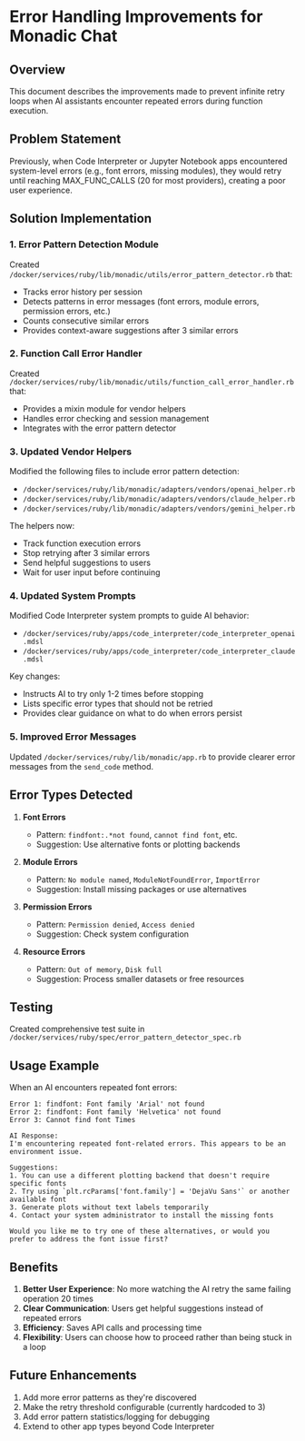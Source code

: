 # Error Handling Improvements for Monadic Chat

## Overview
This document describes the improvements made to prevent infinite retry loops when AI assistants encounter repeated errors during function execution.

## Problem Statement
Previously, when Code Interpreter or Jupyter Notebook apps encountered system-level errors (e.g., font errors, missing modules), they would retry until reaching MAX_FUNC_CALLS (20 for most providers), creating a poor user experience.

## Solution Implementation

### 1. Error Pattern Detection Module
Created `/docker/services/ruby/lib/monadic/utils/error_pattern_detector.rb` that:
- Tracks error history per session
- Detects patterns in error messages (font errors, module errors, permission errors, etc.)
- Counts consecutive similar errors
- Provides context-aware suggestions after 3 similar errors

### 2. Function Call Error Handler
Created `/docker/services/ruby/lib/monadic/utils/function_call_error_handler.rb` that:
- Provides a mixin module for vendor helpers
- Handles error checking and session management
- Integrates with the error pattern detector

### 3. Updated Vendor Helpers
Modified the following files to include error pattern detection:
- `/docker/services/ruby/lib/monadic/adapters/vendors/openai_helper.rb`
- `/docker/services/ruby/lib/monadic/adapters/vendors/claude_helper.rb`
- `/docker/services/ruby/lib/monadic/adapters/vendors/gemini_helper.rb`

The helpers now:
- Track function execution errors
- Stop retrying after 3 similar errors
- Send helpful suggestions to users
- Wait for user input before continuing

### 4. Updated System Prompts
Modified Code Interpreter system prompts to guide AI behavior:
- `/docker/services/ruby/apps/code_interpreter/code_interpreter_openai.mdsl`
- `/docker/services/ruby/apps/code_interpreter/code_interpreter_claude.mdsl`

Key changes:
- Instructs AI to try only 1-2 times before stopping
- Lists specific error types that should not be retried
- Provides clear guidance on what to do when errors persist

### 5. Improved Error Messages
Updated `/docker/services/ruby/lib/monadic/app.rb` to provide clearer error messages from the `send_code` method.

## Error Types Detected

1. **Font Errors**
   - Pattern: `findfont:.*not found`, `cannot find font`, etc.
   - Suggestion: Use alternative fonts or plotting backends

2. **Module Errors**
   - Pattern: `No module named`, `ModuleNotFoundError`, `ImportError`
   - Suggestion: Install missing packages or use alternatives

3. **Permission Errors**
   - Pattern: `Permission denied`, `Access denied`
   - Suggestion: Check system configuration

4. **Resource Errors**
   - Pattern: `Out of memory`, `Disk full`
   - Suggestion: Process smaller datasets or free resources

## Testing
Created comprehensive test suite in `/docker/services/ruby/spec/error_pattern_detector_spec.rb`

## Usage Example

When an AI encounters repeated font errors:

```
Error 1: findfont: Font family 'Arial' not found
Error 2: findfont: Font family 'Helvetica' not found  
Error 3: Cannot find font Times

AI Response:
I'm encountering repeated font-related errors. This appears to be an environment issue.

Suggestions:
1. You can use a different plotting backend that doesn't require specific fonts
2. Try using `plt.rcParams['font.family'] = 'DejaVu Sans'` or another available font
3. Generate plots without text labels temporarily
4. Contact your system administrator to install the missing fonts

Would you like me to try one of these alternatives, or would you prefer to address the font issue first?
```

## Benefits
1. **Better User Experience**: No more watching the AI retry the same failing operation 20 times
2. **Clear Communication**: Users get helpful suggestions instead of repeated errors
3. **Efficiency**: Saves API calls and processing time
4. **Flexibility**: Users can choose how to proceed rather than being stuck in a loop

## Future Enhancements
1. Add more error patterns as they're discovered
2. Make the retry threshold configurable (currently hardcoded to 3)
3. Add error pattern statistics/logging for debugging
4. Extend to other app types beyond Code Interpreter